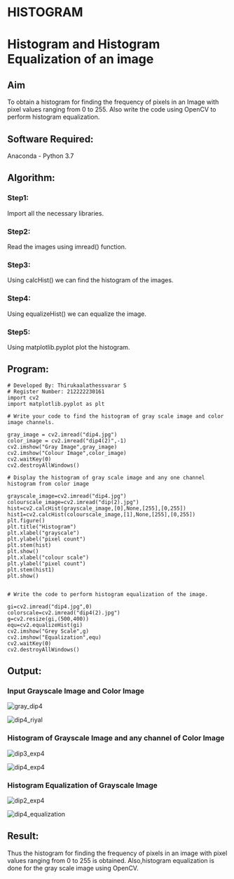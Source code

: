 # HISTOGRAM
# Histogram and Histogram Equalization of an image
## Aim
To obtain a histogram for finding the frequency of pixels in an Image with pixel values ranging from 0 to 255. Also write the code using OpenCV to perform histogram equalization.

## Software Required:
Anaconda - Python 3.7

## Algorithm:
### Step1:
Import all the necessary libraries.

### Step2:
Read the images using imread() function.

### Step3:
Using calcHist() we can find the histogram of the images.

### Step4:
Using equalizeHist() we can equalize the image.

### Step5:
Using matplotlib.pyplot plot the histogram.

## Program:
```
# Developed By: Thirukaalathessvarar S
# Register Number: 212222230161
import cv2
import matplotlib.pyplot as plt

# Write your code to find the histogram of gray scale image and color image channels.

gray_image = cv2.imread("dip4.jpg")
color_image = cv2.imread("dip4(2)",-1)
cv2.imshow("Gray Image",gray_image)
cv2.imshow("Colour Image",color_image)
cv2.waitKey(0)
cv2.destroyAllWindows()

# Display the histogram of gray scale image and any one channel histogram from color image

grayscale_image=cv2.imread("dip4.jpg")
colourscale_image=cv2.imread("dip(2).jpg")
hist=cv2.calcHist(grayscale_image,[0],None,[255],[0,255])
hist1=cv2.calcHist(colourscale_image,[1],None,[255],[0,255])
plt.figure()
plt.title("Histogram")
plt.xlabel("grayscale")
plt.ylabel("pixel count")
plt.stem(hist)
plt.show()
plt.xlabel("colour scale")
plt.ylabel("pixel count")
plt.stem(hist1)
plt.show()


# Write the code to perform histogram equalization of the image. 

gi=cv2.imread("dip4.jpg",0)
colorscale=cv2.imread("dip4(2).jpg")
g=cv2.resize(gi,(500,400))
equ=cv2.equalizeHist(gi)
cv2.imshow("Grey Scale",g)
cv2.imshow("Equalization",equ)
cv2.waitKey(0)
cv2.destroyAllWindows()
```

## Output:
### Input Grayscale Image and Color Image

![gray_dip4](https://github.com/Thirukaalathessvarar-S/HISTOGRAM/assets/121166390/bd762b40-15e7-4e8e-820d-f74e4aea716a)

![dip4_riyal](https://github.com/Thirukaalathessvarar-S/HISTOGRAM/assets/121166390/80eab26a-54e0-4e0d-8fc8-1cf041b65599)

### Histogram of Grayscale Image and any channel of Color Image
![dip3_exp4](https://github.com/Thirukaalathessvarar-S/HISTOGRAM/assets/121166390/7793ff4e-c3ad-4262-a8d8-65467fb7b179)

![dip4_exp4](https://github.com/Thirukaalathessvarar-S/HISTOGRAM/assets/121166390/51490044-4111-4b67-b55c-6acdfee2d061)


### Histogram Equalization of Grayscale Image
![dip2_exp4](https://github.com/Thirukaalathessvarar-S/HISTOGRAM/assets/121166390/eb1e9f24-6c50-4d0a-924c-3215f5841f02)

![dip4_equalization](https://github.com/Thirukaalathessvarar-S/HISTOGRAM/assets/121166390/1496df35-5e36-4294-92c4-6649fecc3a17)


## Result: 
Thus the histogram for finding the frequency of pixels in an image with pixel values ranging from 0 to 255 is obtained. Also,histogram equalization is done for the gray scale image using OpenCV.
